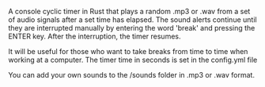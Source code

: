 A console cyclic timer in Rust that plays a random .mp3 or .wav from a set of audio signals after a set time has elapsed. The sound alerts continue until they are interrupted manually by entering the word 'break' and pressing the ENTER key. After the interruption, the timer resumes.

It will be useful for those who want to take breaks from time to time when working at a computer. The timer time in seconds is set in the config.yml file

You can add your own sounds to the /sounds folder in .mp3 or .wav format.
